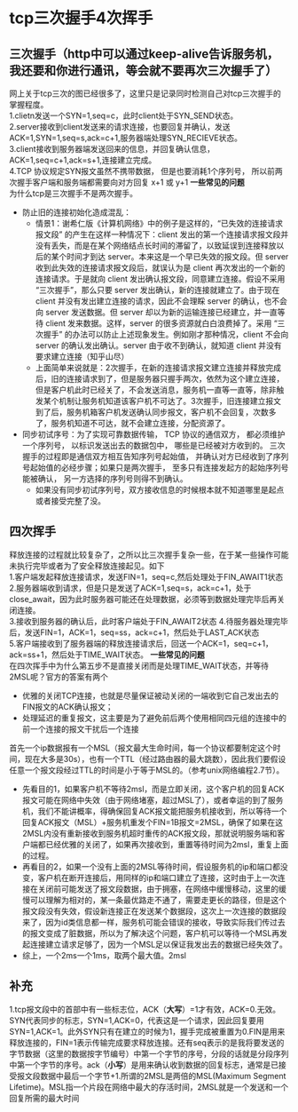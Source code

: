 # tcp三次握手4次挥手  
## 三次握手（http中可以通过keep-alive告诉服务机，我还要和你进行通讯，等会就不要再次三次握手了）  
网上关于tcp三次的图已经很多了，这里只是记录同时检测自己对tcp三次握手的掌握程度。  
1.clietn发送一个SYN=1,seq=c，此时client处于SYN_SEND状态。  
2.server接收到client发送来的请求连接，也要回复并确认，发送ACK=1,SYN=1,seq=s,ack=c+1,服务器端处理SYN_RECIEVE状态。  
3.client接收到服务器端发送回来的信息，并回复确认信息，ACK=1,seq=c+1,ack=s+1,连接建立完成。  
4.TCP 协议规定SYN报文虽然不携带数据， 但是也要消耗1个序列号， 所以前两次握手客户端和服务端都需要向对方回复 x+1 或 y+1
**一些常见的问题**  
为什么tcp是三次握手不是两次握手。  
- 防止旧的连接初始化造成混乱：
    + 情景1：谢希仁版《计算机网络》中的例子是这样的，“已失效的连接请求报文段” 的产生在这样一种情况下：client 发出的第一个连接请求报文段并没有丢失，而是在某个网络结点长时间的滞留了，以致延误到连接释放以后的某个时间才到达 server。本来这是一个早已失效的报文段。但 server 收到此失效的连接请求报文段后，就误认为是 client 再次发出的一个新的连接请求。于是就向 client 发出确认报文段，同意建立连接。假设不采用 “三次握手”，那么只要 server 发出确认，新的连接就建立了。由于现在 client 并没有发出建立连接的请求，因此不会理睬 server 的确认，也不会向 server 发送数据。但 server 却以为新的运输连接已经建立，并一直等待 client 发来数据。这样，server 的很多资源就白白浪费掉了。采用 “三次握手” 的办法可以防止上述现象发生。例如刚才那种情况，client 不会向 server 的确认发出确认。server 由于收不到确认，就知道 client 并没有要求建立连接（知乎山尽）
    + 上面简单来说就是：2次握手，在新的连接请求报文建立连接并释放完成后，旧的连接请求到了，但是服务器只握手两次，依然为这个建立连接，但是客户机此时已经关了，不会发送消息，服务机一直等一直等，除非触发某个机制让服务机知道该客户机不可达了。3次握手，旧连接建立报文到了后，服务机箱客户机发送确认同步报文，客户机不会回复，次数多了，服务机知道不可达，就不会建立连接，分配资源了。
- 同步初试序号：为了实现可靠数据传输， TCP 协议的通信双方， 都必须维护一个序列号， 以标识发送出去的数据包中， 哪些是已经被对方收到的。 三次握手的过程即是通信双方相互告知序列号起始值， 并确认对方已经收到了序列号起始值的必经步骤；如果只是两次握手， 至多只有连接发起方的起始序列号能被确认， 另一方选择的序列号则得不到确认。
    + 如果没有同步初试序列号，双方接收信息的时候根本就不知道哪里是起点或者接受完整了没。
## 四次挥手  
释放连接的过程就比较复杂了，之所以比三次握手复杂一些，在于某一些操作可能未执行完毕或者为了安全释放连接起见。如下  
1.客户端发起释放连接请求，发送FIN=1，seq=c,然后处理处于FIN_AWAIT1状态  
2.服务器端收到请求，但是只是发送了ACK=1,seq=s，ack=c+1，处于close_await，因为此时服务器可能还在处理数据，必须等到数据处理完毕后再关闭连接。  
3.接收到服务器的确认后，此时客户端处于FIN_AWAIT2状态
4.待服务器处理完毕后，发送FIN=1，ACK=1，seq=ss，ack=c+1，然后处于LAST_ACK状态  
5.客户端接收到了服务器端的释放连接请求后，回送一个ACK=1，seq=c+1，ack=ss+1，然后处于TIME_WAIT状态。
**一些常见的问题**  
在四次挥手中为什么第五步不是直接关闭而是处理TIME_WAIT状态，并等待2MSL呢？官方的答案有两个
- 优雅的关闭TCP连接，也就是尽量保证被动关闭的一端收到它自己发出去的FIN报文的ACK确认报文；
- 处理延迟的重复报文，这主要是为了避免前后两个使用相同四元组的连接中的前一个连接的报文干扰后一个连接 

首先一个ip数据报有一个MSL（报文最大生命时间，每一个协议都要制定这个时间，现在大多是30s），也有一个TTL（经过路由器的最大跳数），因此我们要假设任意一个报文段经过TTL的时间是小于等于MSL的。（参考unix网络编程2.7节）。
- 先看目的1，如果客户机不等待2msl，而是立即关闭，这个客户机的回复ACK报文可能在网络中失效（由于网络堵塞，超过MSL了），或者幸运的到了服务机，我们不能讲概率，得确保回复ACK报文能把服务机接收到，所以等待一个回复ACK报文（MSL）+服务机重发个FIN=1B报文=2MSL，确保了如果在这2MSL内没有重新接收到服务机超时重传的ACK报文段，那就说明服务端和客户端都已经优雅的关闭了，如果再次接收到，重置等待时间为2msl，重复上面的过程。  
- 再看目的2，如果一个没有上面的2MSL等待时间，假设服务机的ip和端口都没变，客户机在断开连接后，用同样的ip和端口建立了连接，这时由于上一次连接在关闭前可能发送了报文段数据，由于拥塞，在网络中缓慢移动，这里的缓慢可以理解为相对的，某一条最优路走不通了，需要走更长的路径，但是这个报文段没有失效，假设新连接正在发送某个数据段，这次上一次连接的数据段来了，因为id类信息都一样，服务机可能会错误的接收，导致实际我们传过去的报文变成了脏数据，所以为了解决这个问题，客户机可以等待一个MSL再发起连接建立请求足够了，因为一个MSL足以保证我发出去的数据已经失效了。
- 综上，一个2ms一个1ms，取两个最大值。2msl
## 补充  
1.tcp报文段中的首部中有一些标志位，ACK（**大写**）=1才有效，ACK=0.无效。SYN代表同步的标志，SYN=1,ACK=0，代表这是一个请求，因此回复要用SYN=1,ACK=1。此外SYN只有在建立的时候为1，握手完成被重置为0.FIN是用来释放连接的，FIN=1表示传输完成要求释放连接。还有seq表示的是我将要发送的字节数据（这里的数据按字节编号）中第一个字节的序号，分段的话就是分段序列中第一个字节的序号。ack（**小写**）是用来确认收到数据的回复标志，通常是已接受报文段数据中最后一个字节+1.所谓的2MSL是两倍的MSL(Maximum Segment Lifetime)。MSL指一个片段在网络中最大的存活时间，2MSL就是一个发送和一个回复所需的最大时间
